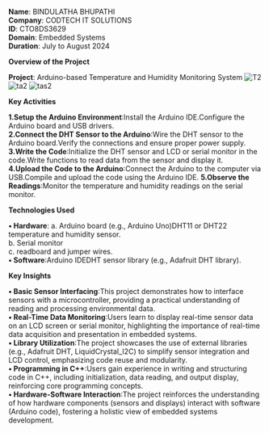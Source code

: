 **Name**: BINDULATHA BHUPATHI<br>
**Company**: CODTECH IT SOLUTIONS<br>
**ID**: CTO8DS3629<br>
**Domain**: Embedded Systems<br>
**Duration**: July to August 2024<br>

**Overview of the Project**

**Project**: Arduino-based Temperature and Humidity Monitoring System
![T2](https://github.com/user-attachments/assets/c6e8df14-5ddc-47fa-aafe-793d4c3de9e6)
![ta2](https://github.com/user-attachments/assets/72eb9232-9147-4de9-abb5-a096e3249ab8)
![tas2](https://github.com/user-attachments/assets/a269f619-d70a-4593-b1b9-180c2e77e7ba)

**Key Activities**<br>

**1.Setup the Arduino Environment**:Install the Arduino IDE.Configure the Arduino board and USB drivers.<br>
**2.Connect the DHT Sensor to the Arduino**:Wire the DHT sensor to the Arduino board.Verify the connections and ensure proper power supply.<br>
**3.Write the Code**:Initialize the DHT sensor and LCD or serial monitor in the code.Write functions to read data from the sensor and display it.<br>
**4.Upload the Code to the Arduino**:Connect the Arduino to the computer via USB.Compile and upload the code using the Arduino IDE.
**5.Observe the Readings**:Monitor the temperature and humidity readings on the serial monitor.<br>

**Technologies Used**<br>

**• Hardware**:
  a. Arduino board (e.g., Arduino Uno)DHT11 or DHT22 temperature and humidity sensor. <br>
  b. Serial monitor  <br>
  c. readboard and jumper wires. <br>
**• Software**:Arduino IDEDHT sensor library (e.g., Adafruit DHT library). <br>

**Key Insights**

**• Basic Sensor Interfacing**:This project demonstrates how to interface sensors with a microcontroller, providing a practical understanding of reading and processing environmental data. <br>
**• Real-Time Data Monitoring**:Users learn to display real-time sensor data on an LCD screen or serial monitor, highlighting the importance of real-time data acquisition and presentation in embedded systems.<br>
**• Library Utilization**:The project showcases the use of external libraries (e.g., Adafruit DHT, LiquidCrystal_I2C) to simplify sensor integration and LCD control, emphasizing code reuse and modularity.<br>
**• Programming in C++**:Users gain experience in writing and structuring code in C++, including initialization, data reading, and output display, reinforcing core programming concepts.<br>
**• Hardware-Software Interaction**:The project reinforces the understanding of how hardware components (sensors and displays) interact with software (Arduino code), fostering a holistic view of embedded systems development.
